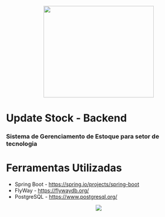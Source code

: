 <p align="center"><img src="https://i.imgur.com/uXagNi3.png" width="300" height="250" /></p>

# Update Stock - Backend

### Sistema de Gerenciamento de Estoque para setor de tecnologia

# Ferramentas Utilizadas
 * Spring Boot - https://spring.io/projects/spring-boot
 * FlyWay - https://flywaydb.org/
 * PostgreSQL - https://www.postgresql.org/

<p align="center"><a href="https://github.com/gabrielnevess/update-stock-backend/blob/main/LICENSE.md"><img src="https://img.shields.io/static/v1.svg?style=flat-square&label=License&message=MIT&logoColor=eceff4&logo=github&colorA=2196f3&colorB=f6921e"/></a></p>
